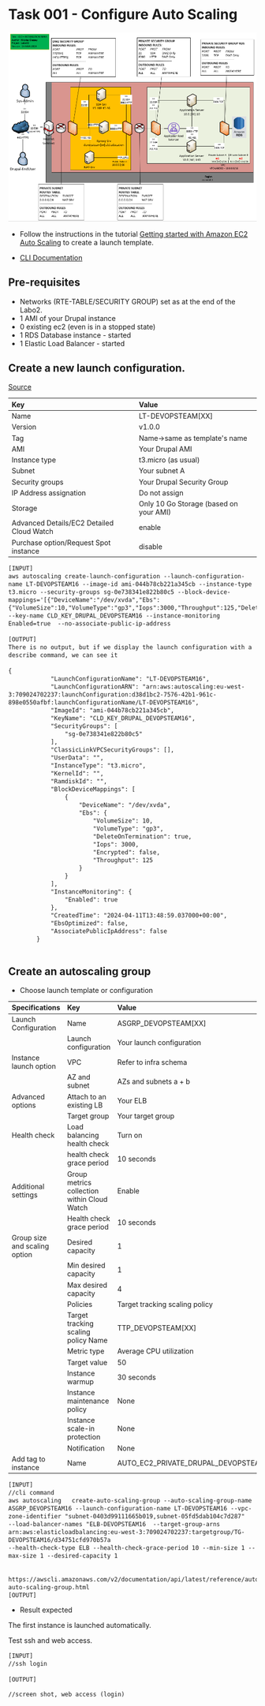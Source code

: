# Task 001 - Configure Auto Scaling

![Schema](./img/CLD_AWS_INFA.PNG)

* Follow the instructions in the tutorial [Getting started with Amazon EC2 Auto Scaling](https://docs.aws.amazon.com/autoscaling/ec2/userguide/GettingStartedTutorial.html) to create a launch template.

* [CLI Documentation](https://docs.aws.amazon.com/cli/latest/reference/autoscaling/)

## Pre-requisites

* Networks (RTE-TABLE/SECURITY GROUP) set as at the end of the Labo2.
* 1 AMI of your Drupal instance
* 0 existing ec2 (even is in a stopped state)
* 1 RDS Database instance - started
* 1 Elastic Load Balancer - started

## Create a new launch configuration. 
[Source](https://docs.aws.amazon.com/AWSEC2/latest/UserGuide/create-launch-template.html)

|Key|Value|
|:--|:--|
|Name|LT-DEVOPSTEAM[XX]|
|Version|v1.0.0|
|Tag|Name->same as template's name|
|AMI|Your Drupal AMI|
|Instance type|t3.micro (as usual)|
|Subnet|Your subnet A|
|Security groups|Your Drupal Security Group|
|IP Address assignation|Do not assign|
|Storage|Only 10 Go Storage (based on your AMI)|
|Advanced Details/EC2 Detailed Cloud Watch|enable|
|Purchase option/Request Spot instance|disable|

```
[INPUT]
aws autoscaling create-launch-configuration --launch-configuration-name LT-DEVOPSTEAM16 --image-id ami-044b78cb221a345cb --instance-type t3.micro --security-groups sg-0e738341e822b80c5 --block-device-mappings='[{"DeviceName":"/dev/xvda","Ebs":{"VolumeSize":10,"VolumeType":"gp3","Iops":3000,"Throughput":125,"DeleteOnTermination":true,"Encrypted":false}}]' --key-name CLD_KEY_DRUPAL_DEVOPSTEAM16 --instance-monitoring Enabled=true  --no-associate-public-ip-address 

[OUTPUT]
There is no output, but if we display the launch configuration with a describe command, we can see it

{
            "LaunchConfigurationName": "LT-DEVOPSTEAM16",
            "LaunchConfigurationARN": "arn:aws:autoscaling:eu-west-3:709024702237:launchConfiguration:d38d1bc2-7576-42b1-961c-898e0550afbf:launchConfigurationName/LT-DEVOPSTEAM16",
            "ImageId": "ami-044b78cb221a345cb",
            "KeyName": "CLD_KEY_DRUPAL_DEVOPSTEAM16",
            "SecurityGroups": [
                "sg-0e738341e822b80c5"
            ],
            "ClassicLinkVPCSecurityGroups": [],
            "UserData": "",
            "InstanceType": "t3.micro",
            "KernelId": "",
            "RamdiskId": "",
            "BlockDeviceMappings": [
                {
                    "DeviceName": "/dev/xvda",
                    "Ebs": {
                        "VolumeSize": 10,
                        "VolumeType": "gp3",
                        "DeleteOnTermination": true,
                        "Iops": 3000,
                        "Encrypted": false,
                        "Throughput": 125
                    }
                }
            ],
            "InstanceMonitoring": {
                "Enabled": true
            },
            "CreatedTime": "2024-04-11T13:48:59.037000+00:00",
            "EbsOptimized": false,
            "AssociatePublicIpAddress": false
        }


```

## Create an autoscaling group

* Choose launch template or configuration

|Specifications|Key|Value|
|:--|:--|:--|
|Launch Configuration|Name|ASGRP_DEVOPSTEAM[XX]|
||Launch configuration|Your launch configuration|
|Instance launch option|VPC|Refer to infra schema|
||AZ and subnet|AZs and subnets a + b|
|Advanced options|Attach to an existing LB|Your ELB|
||Target group|Your target group|
|Health check|Load balancing health check|Turn on|
||health check grace period|10 seconds|
|Additional settings|Group metrics collection within Cloud Watch|Enable|
||Health check grace period|10 seconds|
|Group size and scaling option|Desired capacity|1|
||Min desired capacity|1|
||Max desired capacity|4|
||Policies|Target tracking scaling policy|
||Target tracking scaling policy Name|TTP_DEVOPSTEAM[XX]|
||Metric type|Average CPU utilization|
||Target value|50|
||Instance warmup|30 seconds|
||Instance maintenance policy|None|
||Instance scale-in protection|None|
||Notification|None|
|Add tag to instance|Name|AUTO_EC2_PRIVATE_DRUPAL_DEVOPSTEAM[XX]|

```
[INPUT]
//cli command
aws autoscaling   create-auto-scaling-group --auto-scaling-group-name ASGRP_DEVOPSTEAM16 --launch-configuration-name LT-DEVOPSTEAM16 --vpc-zone-identifier "subnet-0403d99111665b019,subnet-05fd5dab104c7d287" 
--load-balancer-names "ELB-DEVOPSTEAM16  --target-group-arns arn:aws:elasticloadbalancing:eu-west-3:709024702237:targetgroup/TG-DEVOPSTEAM16/d34751cfd970b57a 
--health-check-type ELB --health-check-grace-period 10 --min-size 1 --max-size 1 --desired-capacity 1


https://awscli.amazonaws.com/v2/documentation/api/latest/reference/autoscaling/create-auto-scaling-group.html
[OUTPUT]
```

* Result expected

The first instance is launched automatically.

Test ssh and web access.

```
[INPUT]
//ssh login

[OUTPUT]
```

```
//screen shot, web access (login)
```
